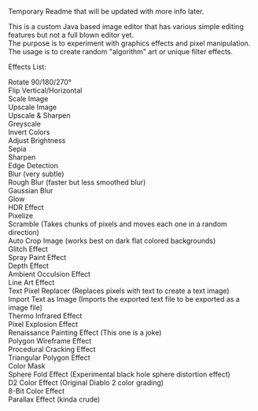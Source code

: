 Temporary Readme that will be updated with more info later.  
  
This is a custom Java based image editor that has various simple editing features but not a full blown editor yet.  
The purpose is to experiment with graphics effects and pixel manipulation.  
The usage is to create random "algorithm" art or unique filter effects.  
  
Effects List:  
  
Rotate 90/180/270°  
Flip Vertical/Horizontal  
Scale Image  
Upscale Image  
Upscale & Sharpen  
Greyscale  
Invert Colors  
Adjust Brightness  
Sepia  
Sharpen  
Edge Detection  
Blur (very subtle)  
Rough Blur (faster but less smoothed blur)  
Gaussian Blur  
Glow  
HDR Effect  
Pixelize  
Scramble (Takes chunks of pixels and moves each one in a random direction)  
Auto Crop Image (works best on dark flat colored backgrounds)  
Glitch Effect  
Spray Paint Effect  
Depth Effect  
Ambient Occulsion Effect  
Line Art Effect  
Text Pixel Replacer (Replaces pixels with text to create a text image)  
Import Text as Image (Imports the exported text file to be exported as a image file)  
Thermo Infrared Effect  
Pixel Explosion Effect  
Renaissance Painting Effect (This one is a joke)  
Polygon Wireframe Effect  
Procedural Cracking Effect  
Triangular Polygon Effect  
Color Mask  
Sphere Fold Effect (Experimental black hole sphere distortion effect)  
D2 Color Effect (Original Diablo 2 color grading)  
8-Bit Color Effect  
Parallax Effect (kinda crude)  
